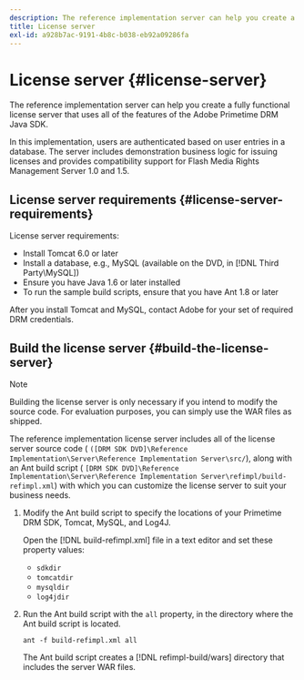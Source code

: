 ```yaml
---
description: The reference implementation server can help you create a fully functional license server that uses all of the features of the Adobe Primetime DRM Java SDK.
title: License server
exl-id: a928b7ac-9191-4b8c-b038-eb92a09286fa
---
```

# License server {#license-server}

The reference implementation server can help you create a fully functional license server that uses all of the features of the Adobe Primetime DRM Java SDK.

In this implementation, users are authenticated based on user entries in a database. The server includes demonstration business logic for issuing licenses and provides compatibility support for Flash Media Rights Management Server 1.0 and 1.5.

## License server requirements {#license-server-requirements}

License server requirements:

* Install Tomcat 6.0 or later 
* Install a database, e.g., MySQL (available on the DVD, in [!DNL Third Party\MySQL])
* Ensure you have Java 1.6 or later installed
* To run the sample build scripts, ensure that you have Ant 1.8 or later

After you install Tomcat and MySQL, contact Adobe for your set of required DRM credentials.

## Build the license server {#build-the-license-server}

>[!NOTE]
>
>Building the license server is only necessary if you intend to modify the source code. For evaluation purposes, you can simply use the WAR files as shipped.

The reference implementation license server includes all of the license server source code ( `([DRM SDK DVD]\Reference Implementation\Server\Reference Implementation Server\src/`), along with an Ant build script ( `[DRM SDK DVD]\Reference Implementation\Server\Reference Implementation Server\refimpl/build-refimpl.xml`) with which you can customize the license server to suit your business needs. 

1. Modify the Ant build script to specify the locations of your Primetime DRM SDK, Tomcat, MySQL, and Log4J.

   Open the [!DNL build-refimpl.xml] file in a text editor and set these property values:

   * `sdkdir` 
   * `tomcatdir` 
   * `mysqldir` 
   * `log4jdir`

1. Run the Ant build script with the `all` property, in the directory where the Ant build script is located.

   ```
   ant -f build-refimpl.xml all
   ```

   The Ant build script creates a [!DNL refimpl-build/wars] directory that includes the server WAR files.
